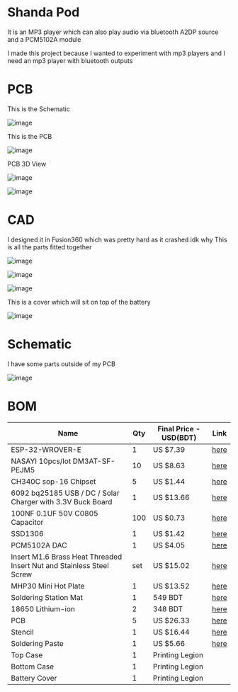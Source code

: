 # Shanda Pod

It is an MP3 player which can also play audio via bluetooth A2DP source and a PCM5102A module

I made this project because I wanted to experiment with mp3 players and I need an mp3 player with bluetooth outputs



# PCB

This is the Schematic

![image](https://github.com/user-attachments/assets/cf8cf1f3-c7ba-49cb-905d-fadb41d9e061)

This is the PCB

![image](https://github.com/user-attachments/assets/6d1f8f3b-7623-45f1-9f0d-37e547d24f50)

PCB 3D View

![image](https://github.com/user-attachments/assets/0cee2dc1-547c-40cf-bc6e-119007cd48e9)

![image](https://github.com/user-attachments/assets/67973c7a-71bb-4a7b-8afd-93fdf554f7eb)

# CAD

I designed it in Fusion360 which was pretty hard as it crashed idk why
This is all the parts fitted together

![image](https://github.com/user-attachments/assets/54d672a2-447d-456d-83e9-0dbab54f1c1c)

![image](https://github.com/user-attachments/assets/aadc1ebf-4b1a-40b2-a2d2-d49b0a1fa7a9)

![image](https://github.com/user-attachments/assets/4ba33e3b-781a-419d-9343-8330eccdd122)

This is a cover which will sit on top of the battery

![image](https://github.com/user-attachments/assets/d2665aa3-3a77-4949-9ecc-f9aa24d3bc90)


# Schematic

I have some parts outside of my PCB

![image](https://github.com/user-attachments/assets/d00d3899-5d28-4b81-9fc1-e293170bbf6d)

# BOM

| Name                                                                  | Qty | Final Price - USD(BDT) | Link                                                                                                                |
| --------------------------------------------------------------------- | --- | ----------------------- | ------------------------------------------------------------------------------------------------------------------- |
| ESP-32-WROVER-E                                                       | 1   | US $7.39                | [here](https://www.aliexpress.com/item/1005008347478258.html?spm=a2g0o.cart.0.0.35b638daQUHsS4&mp=1)                                                             |
| NASAYI 10pcs/lot DM3AT-SF-PEJM5                                       | 10  | US $8.63                | [here](https://www.aliexpress.com/item/1005009250329013.html?spm=a2g0o.cart.0.0.35b638daQUHsS4&mp=1&pdp_ext_f=%7B%22cart2PdpParams%22%3A%7B%22pdpBusinessMode%22%3A%22retail%22%7D%7D)                                  |
| CH340C sop-16 Chipset                                                 | 5   | US $1.44                | [here](https://www.aliexpress.com/item/1005004970840775.html?spm=a2g0o.cart.0.0.35b638daQUHsS4&mp=1)                                           |
| 6092 bq25185 USB / DC / Solar Charger with 3.3V Buck Board            | 1   | US $13.66               | [here](https://www.aliexpress.com/item/1005008651296534.html?spm=a2g0o.cart.0.0.35b638daQUHsS4&mp=1)                                                                |
| 100NF 0.1UF 50V C0805 Capacitor                                       | 100 | US $0.73                | [here](https://www.aliexpress.com/item/1115774532.html?spm=a2g0o.cart.0.0.35b638daQUHsS4&mp=1)                                                                                   |
|  SSD1306                                                              | 1   | US $1.42                | [here](https://www.aliexpress.com/item/1005003780343300.html?spm=a2g0o.cart.0.0.35b638daQUHsS4&mp=1)                                                                                   |
| PCM5102A DAC                                                          | 1   | US $4.05                | [here](https://www.aliexpress.com/item/1005006104368969.html?spm=a2g0o.cart.0.0.35b638daQUHsS4&mp=1)                                                                                   |
| Insert M1.6 Brass Heat Threaded Insert Nut and Stainless Steel Screw  |set  | US $15.02               | [here](https://www.aliexpress.com/item/1005004837433548.html?spm=a2g0o.cart.0.0.35b638daQUHsS4&mp=1)                                                                                   |
| MHP30 Mini Hot Plate                                                  | 1   | US $13.52               | [here](https://www.aliexpress.com/item/1005005887052045.html?spm=a2g0o.cart.0.0.72f938daHYVVmK&mp=1)          |
| Soldering Station Mat                                                 | 1   | 549 BDT                 | [here](https://www.daraz.com.bd/products/silicone-solder-mat-magnetic-heat-insulation-mobile-repairing-mat-with-tools-parts-organizer-electronics-repair-mat-for-soldering-iron-858a-878d-heat_gun-phone-and-computer-repair-repair-tools-mate-i191199032-s1162814870.html)                                                           |
| 18650 Lithium-ion                                                     | 2   | 348 BDT                 | [here](https://www.daraz.com.bd//products/i337388376-s1645620986.html?spm=a2o42.cart.0.0.5b8f282903B5mN&urlFlag=true&tradePath=%2CcartPriceDrop%2Ccart)                                           |
| PCB                                                                   | 5   | US $26.33               | [here](https://hc-cdn.hel1.your-objectstorage.com/s/v3/5455ea8c31c934fb2887d1aa5c563d31bf35e860_image.png)                                          |
| Stencil                                                               | 1   | US $16.44               | [here](https://hc-cdn.hel1.your-objectstorage.com/s/v3/5455ea8c31c934fb2887d1aa5c563d31bf35e860_image.png)                                         |                                                                                 |
| Soldering Paste                                                       | 1   | US $5.66                | [here](https://www.aliexpress.com/item/1005006866665560.html?spm=a2g0o.productlist.main.1.6cdaixN5ixN5lS&algo_pvid=d2d48ad6-fe2d-4fcb-97f4-56ea489d9285&pdp_ext_f=%7B%22order%22%3A%223526%22%2C%22eval%22%3A%221%22%7D&utparam-url=scene%3Asearch%7Cquery_from%3A)                                         |        
| Top Case                                                              | 1   | Printing Legion         | 
| Bottom Case                                                           | 1   | Printing Legion         |
| Battery Cover                                                         | 1   | Printing Legion         |





